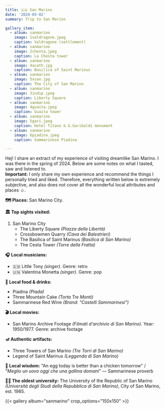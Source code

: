 ```yaml
---
title: 🇸🇲 San Marino
date: '2024-03-02'
summary: Trip to San Marino

gallery_item:
  - album: sanmarino
    image: 1valdragone.jpeg
    caption: Valdragone (settlement)
  - album: sanmarino
    image: 2chesta.jpeg
    caption: La Chesta tower
  - album: sanmarino
    image: 4acath.jpg
    caption: Basilica of Saint Marinus
  - album: sanmarino
    image: 5xsan.jpg
    caption: The City of San Marino
  - album: sanmarino
    image: 3indip.jpeg
    caption: Liberty Square
  - album: sanmarino
    image: 4guaita.jpeg
    caption: Guaita tower
  - album: sanmarino
    image: 5gari.jpeg
    caption: Hotel Titano & G.Garibaldi monument
  - album: sanmarino
    image: 6piadina.jpeg
    caption: Sammarinese Piadina

---
```

Hej! I share an extract of my experience of visiting dreamlike San Marino. I was there in the spring of 2024. Below are some notes on what I tasted, saw and listened to.<br>
<b>Important:</b> I only share my own experience and recommend the things I personally tried and liked. Therefore, everything written below is extremely subjective, and also does not cover all the wonderful local attributes and places ☺️.

<b>🗺 Places:</b> San Marino City.<br>

<b>🏛 Top sights visited: </b>
1. San Marino City
    - The Liberty Square <i>(Piazza della Libertà)</i>
    - Crossbowmen Quarry <i>(Cava dei Balestrieri)</i>
    - The Basilica of Saint Marinus <i>(Basilica di San Marino)</i>
    - The Cesta Tower <i>(Torre della Fratta)</i>


<b>🎧 Local musicians: </b>
- 🇸🇲 Little Tony <i>(singer)</i>. Genre: retro
- 🇺🇳 Valentina Monetta <i>(singer)</i>. Genre: pop


<b>🥘 Local food & drinks: </b>
- Piadina <i>(Piada)</i>
- Three Mountain Cake <i>(Torta Tre Monti)</i>
- Sammarinese Red Wine <i>(Brand: "Castelli Sammarinesi")</i>


<b>🎬 Local movies:</b>
- San Marino Archive Footage <i>(Filmati d'archivio di San Marino)</i>. Year: 1950/1977. Genre: archive footage


<b>🪔 Authentic artifacts:</b>
- Three Towers of San Marino <i>(Tre Torri di San Marino)</i>
- Legend of Saint Marinus <i>(Leggenda di San Marino)</i>


<b>🦉 Local wisdom:</b> "An egg today is better than a chicken tomorrow"  / "<i>Meglio un uovo oggi che una gallina domani</i>" — Sammarinese proverb

<b>👨‍🎓 The oldest university:</b> The University of the Republic of San Marino <i>(Università degli Studi della Repubblica di San Marino)</i>, City of San Marino, est. 1985. 

{{< gallery album="sanmarino" crop_options="150x150" >}}
   

